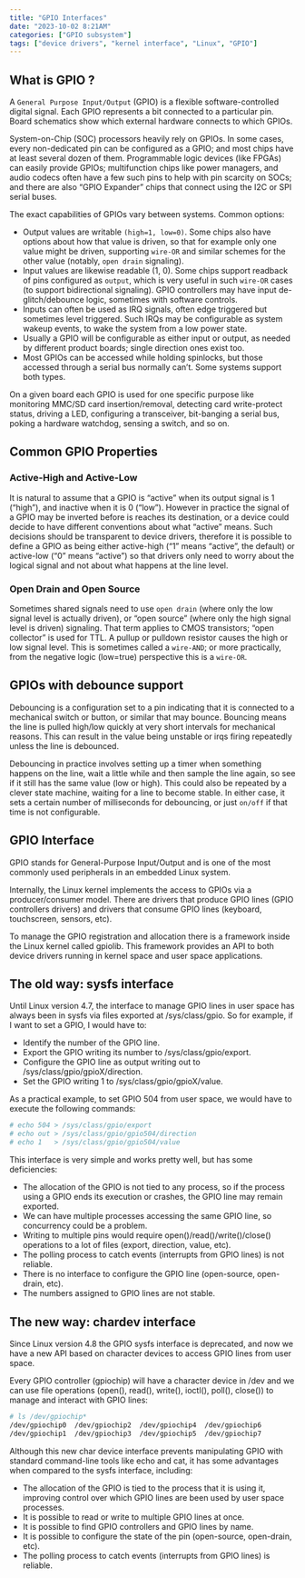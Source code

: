 ```yaml
---
title: "GPIO Interfaces"
date: "2023-10-02 8:21AM"
categories: ["GPIO subsystem"]
tags: ["device drivers", "kernel interface", "Linux", "GPIO"]
---
```


## What is GPIO ?

A `General Purpose Input/Output` (GPIO) is a flexible software-controlled digital
signal. Each GPIO represents a bit connected to a particular pin. Board schematics
show which external hardware connects to which GPIOs.

System-on-Chip (SOC) processors heavily rely on GPIOs. In some cases, every
non-dedicated pin can be configured as a GPIO; and most chips have at least several
dozen of them. Programmable logic devices (like FPGAs) can easily provide GPIOs;
multifunction chips like power managers, and audio codecs often have a few such
pins to help with pin scarcity on SOCs; and there are also “GPIO Expander” chips
that connect using the I2C or SPI serial buses.

The exact capabilities of GPIOs vary between systems. Common options:

* Output values are writable `(high=1, low=0)`. Some chips also have options about
how that value is driven, so that for example only one value might be driven,
supporting `wire-OR` and similar schemes for the other value (notably, `open drain`
signaling).
* Input values are likewise readable (1, 0). Some chips support readback of pins
configured as `output`, which is very useful in such `wire-OR` cases (to support
bidirectional signaling). GPIO controllers may have input de-glitch/debounce logic,
sometimes with software controls.
* Inputs can often be used as IRQ signals, often edge triggered but sometimes
level triggered. Such IRQs may be configurable as system wakeup events, to wake
the system from a low power state.
* Usually a GPIO will be configurable as either input or output, as needed by
different product boards; single direction ones exist too.
* Most GPIOs can be accessed while holding spinlocks, but those accessed through
a serial bus normally can’t. Some systems support both types.

On a given board each GPIO is used for one specific purpose like monitoring MMC/SD
card insertion/removal, detecting card write-protect status, driving a LED,
configuring a transceiver, bit-banging a serial bus, poking a hardware watchdog,
sensing a switch, and so on.

## Common GPIO Properties

### Active-High and Active-Low

It is natural to assume that a GPIO is “active” when its output signal is
1 (“high”), and inactive when it is 0 (“low”). However in practice the signal of
a GPIO may be inverted before is reaches its destination, or a device could decide
to have different conventions about what “active” means. Such decisions should be
transparent to device drivers, therefore it is possible to define a GPIO as being
either active-high (“1” means “active”, the default) or active-low (“0” means
“active”) so that drivers only need to worry about the logical signal and not
about what happens at the line level.

### Open Drain and Open Source

Sometimes shared signals need to use `open drain` (where only the low signal level
is actually driven), or “open source” (where only the high signal level is driven)
signaling. That term applies to CMOS transistors; “open collector” is used for TTL.
A pullup or pulldown resistor causes the high or low signal level. This is sometimes
called a `wire-AND`; or more practically, from the negative logic (low=true)
perspective this is a `wire-OR`.

## GPIOs with debounce support

Debouncing is a configuration set to a pin indicating that it is connected to a
mechanical switch or button, or similar that may bounce. Bouncing means the line
is pulled high/low quickly at very short intervals for mechanical reasons. This
can result in the value being unstable or irqs firing repeatedly unless the line
is debounced.

Debouncing in practice involves setting up a timer when something happens on the
line, wait a little while and then sample the line again, so see if it still has
the same value (low or high). This could also be repeated by a clever state machine,
waiting for a line to become stable. In either case, it sets a certain number of
milliseconds for debouncing, or just `on/off` if that time is not configurable.

## GPIO Interface

GPIO stands for General-Purpose Input/Output and is one of the most commonly used
peripherals in an embedded Linux system.

Internally, the Linux kernel implements the access to GPIOs via a producer/consumer
model. There are drivers that produce GPIO lines (GPIO controllers drivers) and
drivers that consume GPIO lines (keyboard, touchscreen, sensors, etc).

To manage the GPIO registration and allocation there is a framework inside the
Linux kernel called gpiolib. This framework provides an API to both device drivers
running in kernel space and user space applications.

## The old way: sysfs interface

Until Linux version 4.7, the interface to manage GPIO lines in user space has
always been in sysfs via files exported at /sys/class/gpio. So for example, if I
want to set a GPIO, I would have to:

* Identify the number of the GPIO line.
* Export the GPIO writing its number to /sys/class/gpio/export.
* Configure the GPIO line as output writing out to /sys/class/gpio/gpioX/direction.
* Set the GPIO writing 1 to /sys/class/gpio/gpioX/value.

As a practical example, to set GPIO 504 from user space, we would have to execute
the following commands:

```bash
# echo 504 > /sys/class/gpio/export
# echo out > /sys/class/gpio/gpio504/direction
# echo 1   > /sys/class/gpio/gpio504/value
```

This interface is very simple and works pretty well, but has some deficiencies:

* The allocation of the GPIO is not tied to any process, so if the process using
   a GPIO ends its execution or crashes, the GPIO line may remain exported.
* We can have multiple processes accessing the same GPIO line, so concurrency
   could be a problem.
* Writing to multiple pins would require open()/read()/write()/close() operations
   to a lot of files (export, direction, value, etc).
* The polling process to catch events (interrupts from GPIO lines) is not reliable.
* There is no interface to configure the GPIO line (open-source, open-drain, etc).
* The numbers assigned to GPIO lines are not stable.

## The new way: chardev interface

Since Linux version 4.8 the GPIO sysfs interface is deprecated, and now we have
a new API based on character devices to access GPIO lines from user space.

Every GPIO controller (gpiochip) will have a character device in /dev and we can
use file operations (open(), read(), write(), ioctl(), poll(), close()) to manage
and interact with GPIO lines:

```bash
# ls /dev/gpiochip*
/dev/gpiochip0  /dev/gpiochip2  /dev/gpiochip4  /dev/gpiochip6
/dev/gpiochip1  /dev/gpiochip3  /dev/gpiochip5  /dev/gpiochip7
```

Although this new char device interface prevents manipulating GPIO with standard
command-line tools like echo and cat, it has some advantages when compared to the
sysfs interface, including:

* The allocation of the GPIO is tied to the process that it is using it, improving control over which GPIO lines are been used by user space processes.
* It is possible to read or write to multiple GPIO lines at once.
* It is possible to find GPIO controllers and GPIO lines by name.
* It is possible to configure the state of the pin (open-source, open-drain, etc).
* The polling process to catch events (interrupts from GPIO lines) is reliable.
